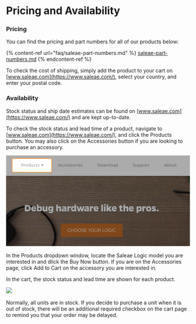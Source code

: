# Pricing and Availability

### Pricing

You can find the pricing and part numbers for all of our products below:

{% content-ref url="faq/saleae-part-numbers.md" %}
[saleae-part-numbers.md](faq/saleae-part-numbers.md)
{% endcontent-ref %}

To check the cost of shipping, simply add the product to your cart on [www.saleae.com](https://www.saleae.com/), select your country, and enter your postal code.

### Availability

Stock status and ship date estimates can be found on [www.saleae.com](https://www.saleae.com/) and are kept up-to-date.

To check the stock status and lead time of a product, navigate to [www.saleae.com](https://www.saleae.com/), and click the Products button. You may also click on the Accessories button if you are looking to purchase an accessory.

![Products Button](<../.gitbook/assets/Screen Shot 2021-12-07 at 11.14.24 AM.png>)

In the Products dropdown window, locate the Saleae Logic model you are interested in and dlick the Buy Now button. If you are on the Accessories page, click Add to Cart on the accessory you are interested in.

In the cart, the stock status and lead time are shown for each product.

![](../.gitbook/assets/pricing-and-availability3.png)

Normally, all units are in stock. If you decide to purchase a unit when it is out of stock, there will be an additional required checkbox on the cart page to remind you that your order may be delayed.
